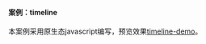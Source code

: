 #### 案例：timeline  

本案例采用原生态javascript编写，预览效果[timeline-demo](https://eragonbubble.github.io/timeline-demo/index.html)。